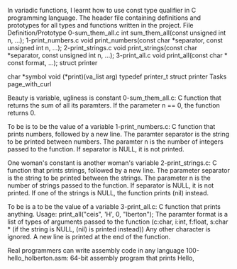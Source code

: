 In variadic functions, I learnt how to use const type qualifier in C programming language. 
The header file containing definitions and prototypes for all types and functions written in the project. File Definition/Prototype 0-sum_them_all.c int sum_them_all(const unsigned int n, ...); 1-print_numbers.c void print_numbers(const char *separator, const unsigned int n, ...); 2-print_strings.c void print_strings(const char *separator, const unsigned int n, ...); 3-print_all.c void print_all(const char * const format, ...); struct printer

char *symbol void (*print)(va_list arg) typedef printer_t struct printer Tasks page_with_curl

Beauty is variable, ugliness is constant 0-sum_them_all.c: C function that returns the sum of all its paramters. If the parameter n == 0, the function returns 0.

To be is to be the value of a variable 1-print_numbers.c: C function that prints numbers, followed by a new line. The paramter separator is the string to be printed between numbers. The paramter n is the number of integers passed to the function. If separator is NULL, it is not printed.

One woman's constant is another woman's variable 2-print_strings.c: C function that prints strings, followed by a new line. The parameter separator is the string to be printed between the strings. The parameter n is the number of strings passed to the function. If separator is NULL, it is not printed. If one of the strings is NULL, the function prints (nil) instead.

To be is a to be the value of a variable 3-print_all.c: C function that prints anything. Usage: print_all("ceis", 'H', 0, "lberton"); The paramter format is a list of types of arguments passed to the function (c:char, i:int, f:float, s:char * (if the string is NULL, (nil) is printed instead)) Any other character is ignored. A new line is printed at the end of the function.

Real programmers can write assembly code in any language 100-hello_holberton.asm: 64-bit assembly program that prints Hello,
